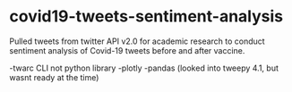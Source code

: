 # covid19-tweets-sentiment-analysis
Pulled tweets from twitter API v2.0 for academic research to conduct sentiment analysis of Covid-19 tweets before and after vaccine.

-twarc CLI not python library
-plotly
-pandas
(looked into tweepy 4.1, but wasnt ready at the time)

